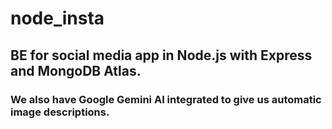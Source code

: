 # node_insta

## BE for social media app in Node.js with Express and MongoDB Atlas.

### We also have Google Gemini AI integrated to give us automatic image descriptions.
